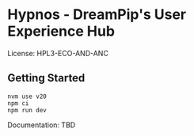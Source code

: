 # Hypnos - DreamPip's User Experience Hub
License: HPL3-ECO-AND-ANC

## Getting Started
```
nvm use v20
npm ci
npm run dev
```

Documentation: TBD
